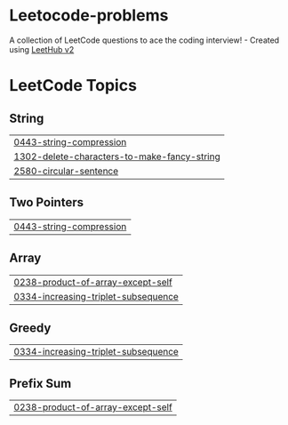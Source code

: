 # Leetocode-problems
A collection of LeetCode questions to ace the coding interview! - Created using [LeetHub v2](https://github.com/arunbhardwaj/LeetHub-2.0)

<!---LeetCode Topics Start-->
# LeetCode Topics
## String
|  |
| ------- |
| [0443-string-compression](https://github.com/sandy1in/Leetocode-problems/tree/master/0443-string-compression) |
| [1302-delete-characters-to-make-fancy-string](https://github.com/sandy1in/Leetocode-problems/tree/master/1302-delete-characters-to-make-fancy-string) |
| [2580-circular-sentence](https://github.com/sandy1in/Leetocode-problems/tree/master/2580-circular-sentence) |
## Two Pointers
|  |
| ------- |
| [0443-string-compression](https://github.com/sandy1in/Leetocode-problems/tree/master/0443-string-compression) |
## Array
|  |
| ------- |
| [0238-product-of-array-except-self](https://github.com/sandy1in/Leetocode-problems/tree/master/0238-product-of-array-except-self) |
| [0334-increasing-triplet-subsequence](https://github.com/sandy1in/Leetocode-problems/tree/master/0334-increasing-triplet-subsequence) |
## Greedy
|  |
| ------- |
| [0334-increasing-triplet-subsequence](https://github.com/sandy1in/Leetocode-problems/tree/master/0334-increasing-triplet-subsequence) |
## Prefix Sum
|  |
| ------- |
| [0238-product-of-array-except-self](https://github.com/sandy1in/Leetocode-problems/tree/master/0238-product-of-array-except-self) |
<!---LeetCode Topics End-->
